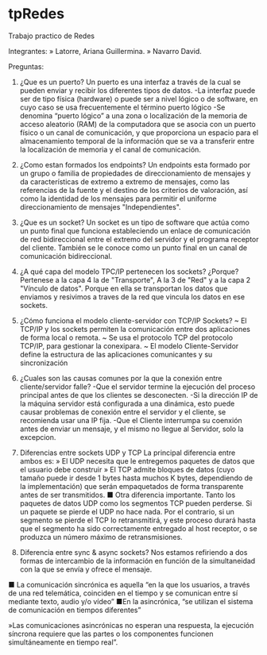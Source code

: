 # tpRedes

Trabajo practico de Redes

Integrantes:
» Latorre, Ariana Guillermina.
» Navarro David.

Preguntas: 
1. ¿Que es un puerto? 
Un puerto es una interfaz a través de la cual se pueden enviar y recibir los diferentes tipos de datos.
-La interfaz puede ser de tipo física (hardware) o puede ser a nivel lógico o de software, en cuyo caso se usa frecuentemente el término puerto lógico
-Se denomina “puerto lógico” a una zona o localización de la memoria de acceso aleatorio (RAM) de la computadora que se asocia con un puerto físico o un canal de comunicación, y que proporciona un espacio para el almacenamiento temporal de la información que se va a transferir entre la localización de memoria y el canal de comunicación. 

2. ¿Como estan formados los endpoints? 
Un endpoints esta formado por un grupo o familia de propiedades de direccionamiento de mensajes y da características de extremo a extremo de mensajes, como las referencias de la fuente y el destino de los criterios de valoración, así como la identidad de los mensajes para permitir el uniforme direccionamiento de mensajes "Independientes".

3. ¿Que es un socket? 
Un socket es un tipo de software que actúa como un punto final que funciona estableciendo un enlace de comunicación de red bidireccional entre el extremo del servidor y el programa receptor del cliente. También se le conoce como un punto final en un canal de comunicación bidireccional.

4. ¿A qué capa del modelo TPC/IP pertenecen los sockets? ¿Porque? 
Pertenese a la capa 4 la de "Transporte", A la 3 de "Red" y a la capa 2 "Vínculo de datos". Porque en ella se transportan los datos que enviamos y resivimos a traves de la red que vincula los datos en ese sockets.

5. ¿Cómo funciona el modelo cliente-servidor con TCP/IP Sockets? 
~ El TCP/IP y los sockets permiten la comunicación entre dos aplicaciones de forma local o remota.
~ Se usa el protocolo TCP del protocolo TCP/IP, para gestionar la conexipara.
~ El modelo Cliente-Servidor define la estructura de las aplicaciones comunicantes y su sincronización

6. ¿Cuales son las causas comunes por la que la conexión entre cliente/servidor falle? 
-Que el servidor termine la ejecución del proceso principal antes de que los clientes se desconecten.
-Si la dirección IP de la máquina servidor está configurada a una dinámica, esto puede causar problemas de conexión entre el servidor y el cliente, se recomienda usar una IP fija.
-Que el Cliente interrumpa su coenxión antes de enviar un mensaje, y el mismo no llegue al Servidor, solo la excepcion.

7. Diferencias entre sockets UDP y TCP 
La principal diferencia entre ambos es:
» El UDP necesita que le entregemos paquetes de datos que el usuario debe construir
» El TCP admite bloques de datos (cuyo tamaño puede ir desde 1 bytes hasta muchos K bytes, dependiendo de la implementación) que serán empaquetados de forma transparente antes de ser transmitidos.
■ Otra diferencia importante. Tanto los paquetes de datos UDP como los segmentos TCP pueden perderse. Si un paquete se pierde el UDP no hace nada. Por el contrario, si un segmento se pierde el TCP lo retransmitirá, y este proceso durará hasta que el segmento ha sido correctamente entregado al host receptor, o se produzca un número máximo de retransmisiones.

8. Diferencia entre sync & async sockets?
Nos estamos refiriendo a dos formas de intercambio de la información en función de la simultaneidad con la que se envía y ofrece el mensaje.

■ La comunicación sincrónica es aquella “en la que los usuarios, a través de una red telemática, coinciden en el tiempo y se comunican entre sí mediante texto, audio y/o vídeo”
■En la asincrónica, “se utilizan el sistema de comunicación en tiempos diferentes”

»Las comunicaciones asincrónicas no esperan una respuesta, la ejecución síncrona requiere que las partes o los componentes funcionen simultáneamente en tiempo real”.
